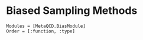 # Biased Sampling Methods

```@autodocs
Modules = [MetaQCD.BiasModule]
Order = [:function, :type]
```